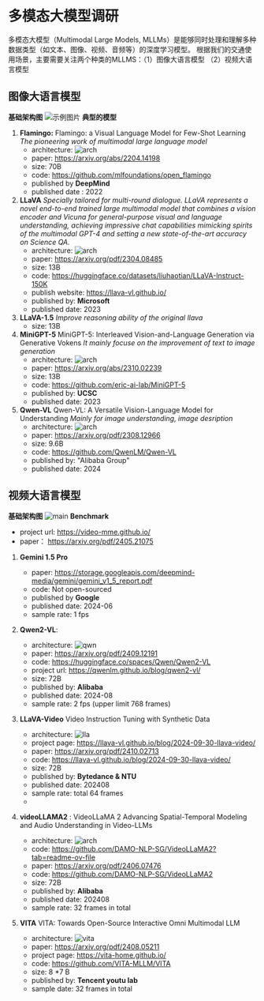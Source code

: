 # 多模态大模型调研
多模态大模型（Multimodal Large Models, MLLMs）是能够同时处理和理解多种数据类型（如文本、图像、视频、音频等）的深度学习模型。 根据我们的交通使用场景，主要需要关注两个种类的MLLMS：（1）图像大语言模型 （2）视频大语言模型 

## 图像大语言模型 
**基础架构图**
![示例图片](./images/arch.png)
**典型的模型**
1. **Flamingo:** Flamingo: a Visual Language Model for Few-Shot Learning 
*The pioneering work of multimodal large language model*
   - architecture: ![arch](./images/flamingo.png)
   - paper: https://arxiv.org/abs/2204.14198 
   - size: 70B 
   - code: https://github.com/mlfoundations/open_flamingo
   - published by **DeepMind**
   - published date : 2022
2. **LLaVA**
*Specially tailored for multi-round dialogue. LLaVA represents a novel end-to-end trained large multimodal model that combines a vision encoder and Vicuna for general-purpose visual and language understanding, achieving impressive chat capabilities mimicking spirits of the multimodal GPT-4 and setting a new state-of-the-art accuracy on Science QA.*
   - architecture: ![arch](./images/llava.png) 
   - paper: https://arxiv.org/pdf/2304.08485 
   - size: 13B
   - code: https://huggingface.co/datasets/liuhaotian/LLaVA-Instruct-150K 
   - publish website: https://llava-vl.github.io/ 
   - published by: **Microsoft**
   - published date: 2023
3. **LLaVA-1.5**
*Improve reasoning ability of the original llava*
    - size: 13B
4. **MiniGPT-5** MiniGPT-5: Interleaved Vision-and-Language Generation via Generative Vokens
*It mainly focuse on the improvement of text to image generation*
   - architecture: ![arch](./images/arch.png)
   - paper: https://arxiv.org/abs/2310.02239
   - size: 13B 
   - code: https://github.com/eric-ai-lab/MiniGPT-5 
   - published by: **UCSC**
   - published date: 2023
5. **Qwen-VL** Qwen-VL: A Versatile
Vision-Language Model for Understanding
*Mainly for image understanding, image desription*
   - architecture: ![arch](./images/qwn_vl.png)
   - paper: https://arxiv.org/pdf/2308.12966 
   - size: 9.6B
   - code: https://github.com/QwenLM/Qwen-VL
   - published by: "Alibaba Group"
   - published date: 2024

## 视频大语言模型 
**基础架构图** 
![main](./images/video.png)
**Benchmark**
   - project url: https://video-mme.github.io/ 
   - paper： https://arxiv.org/pdf/2405.21075 
1. **Gemini 1.5 Pro**
   - paper: https://storage.googleapis.com/deepmind-media/gemini/gemini_v1_5_report.pdf
   - code: Not open-sourced
   - published by **Google**
   - published date: 2024-06
   - sample rate: 1 fps

2. **Qwen2-VL**:
   - architecture: ![qwn](./images/qwen2.png)
   - paper: https://arxiv.org/pdf/2409.12191
   - code: https://huggingface.co/spaces/Qwen/Qwen2-VL
   - project url: https://qwenlm.github.io/blog/qwen2-vl/
   - size: 72B
   - published by: **Alibaba**
   - published date: 2024-08
   - sample rate: 2 fps (upper limit 768 frames)

3. **LLaVA-Video** Video Instruction Tuning with Synthetic Data
   - architecture: ![lla](./images/video-llava.png)
   - project page: https://llava-vl.github.io/blog/2024-09-30-llava-video/ 
   - paper:  https://arxiv.org/pdf/2410.02713
   - code: https://llava-vl.github.io/blog/2024-09-30-llava-video/
   - size: 72B 
   - published by: **Bytedance & NTU**
   - published date: 202408
   - sample rate: total 64 frames
   - 
4. **videoLLAMA2** : VideoLLaMA 2
Advancing Spatial-Temporal Modeling and Audio
Understanding in Video-LLMs 
    - architecture: ![arch](./images/videollama2.png)
    - code: https://github.com/DAMO-NLP-SG/VideoLLaMA2?tab=readme-ov-file 
    - paper: https://arxiv.org/pdf/2406.07476 
    - code: https://github.com/DAMO-NLP-SG/VideoLLaMA2 
    - size: 72B
    - published by: **Alibaba**
    - published date: 202408
    - sample rate: 32 frames in total

5. **VITA** VITA: Towards Open-Source Interactive
Omni Multimodal LLM
    - architecture: ![vita](./images/vita.png)
    - paper: https://arxiv.org/pdf/2408.05211 
    - project page: https://vita-home.github.io/
    - code: https://github.com/VITA-MLLM/VITA 
    - size: 8 *7 B 
    - published by: **Tencent youtu lab**
    - sample date: 32 frames in total 
    